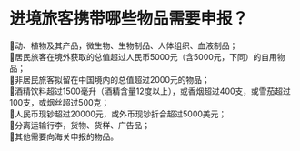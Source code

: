 # 进境旅客携带哪些物品需要申报？  
🔸动、植物及其产品，微生物、生物制品、人体组织、血液制品；  
🔸居民旅客在境外获取的总值超过人民币5000元（含5000元，下同）的自用物品；  
🔸非居民旅客拟留在中国境内的总值超过2000元的物品；  
🔸酒精饮料超过1500毫升（酒精含量12度以上），或香烟超过400支，或雪茄超过100支，或烟丝超过500克；  
🔸人民币现钞超过20000元，或外币现钞折合超过5000美元；  
🔸分离运输行李，货物、货样、广告品；  
🔸其他需要向海关申报的物品。  